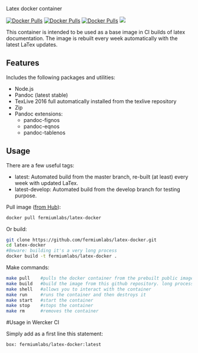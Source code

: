Latex docker container

[![Docker Pulls](https://img.shields.io/docker/pulls/fermiumlabs/latex-docker.svg?maxAge=2592000)](https://hub.docker.com/r/fermiumlabs/latex-docker/) [![Docker Pulls](https://img.shields.io/docker/automated/fermiumlabs/latex-docker.svg?maxAge=2592000)](https://hub.docker.com/r/fermiumlabs/latex-docker/)  [![Docker Pulls](https://img.shields.io/docker/stars/fermiumlabs/latex-docker.svg?maxAge=2592000)](https://hub.docker.com/r/fermiumlabs/latex-docker/) [![](https://images.microbadger.com/badges/image/fermiumlabs/latex-docker.svg)](https://microbadger.com/images/fermiumlabs/latex-docker "Get your own image badge on microbadger.com")

This container is intended to be used as a base image in CI builds of latex documentation. The image is rebuilt every week automatically with the latest LaTex updates.

## Features

Includes the following packages and utilities:

* Node.js 
* Pandoc (latest stable)
* TexLive 2016 full automatically installed from the texlive repository
* Zip 
* Pandoc extensions:
  * pandoc-fignos
  * pandoc-eqnos
  * pandoc-tablenos

## Usage

There are a few useful tags:
* latest: Automated build from the master branch, re-built (at least) every week with updated LaTex.
* latest-develop: Automated build from the develop branch for testing purpose.


Pull image ([from Hub](https://registry.hub.docker.com/u/fermiumlabs/latex)):

```bash
docker pull fermiumlabs/latex-docker
```

Or build:

```bash
git clone https://github.com/fermiumlabs/latex-docker.git
cd latex-docker
#Beware: building it's a very long process
docker build -t fermiumlabs/latex-docker .
```
Make commands:

```bash
make pull    #pulls the docker container from the prebuilt public image
make build   #build the image from this github repository. long process
make shell   #allows you to interact with the container
make run     #runs the container and then destroys it
make start   #start the container
make stop    #stops the container
make rm      #removes the container
```

#Usage in Wercker CI

Simply add as a first line this statement:

```
box: fermiumlabs/latex-docker:latest
```
 
